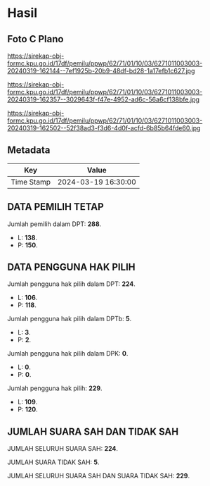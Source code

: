 # Hasil

## Foto C Plano

https://sirekap-obj-formc.kpu.go.id/17df/pemilu/ppwp/62/71/01/10/03/6271011003003-20240319-162144--7ef1925b-20b9-48df-bd28-1a17efb1c627.jpg

https://sirekap-obj-formc.kpu.go.id/17df/pemilu/ppwp/62/71/01/10/03/6271011003003-20240319-162357--3029643f-f47e-4952-ad6c-56a6cf138bfe.jpg

https://sirekap-obj-formc.kpu.go.id/17df/pemilu/ppwp/62/71/01/10/03/6271011003003-20240319-162502--52f38ad3-f3d6-4d0f-acfd-6b85b64fde60.jpg


## Metadata

| Key        | Value               |
| ---------- | ------------------- |
| Time Stamp | 2024-03-19 16:30:00 |


## DATA PEMILIH TETAP

Jumlah pemilih dalam DPT: **288**.
 * L: **138**.
 * P: **150**.

## DATA PENGGUNA HAK PILIH

Jumlah pengguna hak pilih dalam DPT: **224**.
 * L: **106**.
 * P: **118**.

Jumlah pengguna hak pilih dalam DPTb: **5**.
 * L: **3**.
 * P: **2**.

Jumlah pengguna hak pilih dalam DPK: **0**.
 * L: **0**.
 * P: **0**.

Jumlah pengguna hak pilih: **229**.
 * L: **109**.
 * P: **120**.

## JUMLAH SUARA SAH DAN TIDAK SAH

JUMLAH SELURUH SUARA SAH: **224**.

JUMLAH SUARA TIDAK SAH: **5**.

JUMLAH SELURUH SUARA SAH DAN SUARA TIDAK SAH: **229**.


